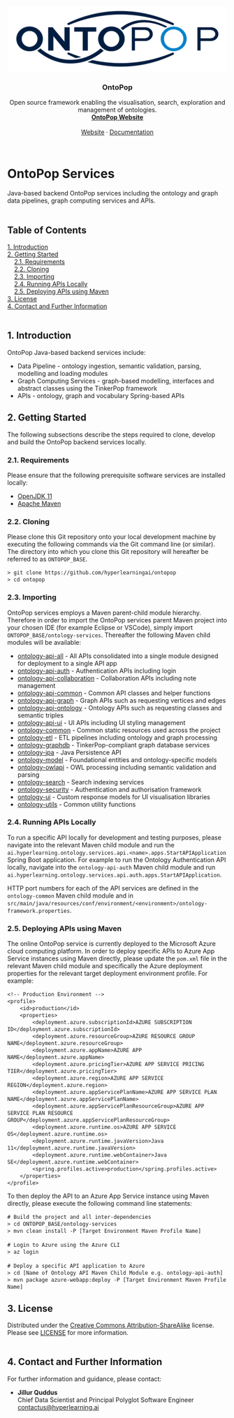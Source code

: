 <!-- PROJECT LOGO -->
<br />
<p align="center">
  <a href="https://ontopop.com" target="_blank">
    <img src="../static/assets/images/logos/ontopop-logo-small-150x500.png" alt="OntoPop" width="500" height="150">
  </a>
  <h3 align="center">OntoPop</h3>
  <p align="center">
    Open source framework enabling the visualisation, search, exploration and management of ontologies.
    <br/>
    <a href="https://ontopop.com" target="_blank"><strong>OntoPop Website</strong></a>
    <br/>
    <br/>
    <a href="https://ontopop.com" target="_blank"">Website</a>
    ·
    <a href="https://hyperlearningai.atlassian.net/wiki/spaces/OF" target="_blank"">Documentation</a>
  </p>
</p>
<br/>

# OntoPop Services
Java-based backend OntoPop services including the ontology and graph data pipelines, graph computing services and APIs.
<br/><br/>

## Table of Contents  
[1. Introduction](#introduction)<br/>
[2. Getting Started](#getting-started)<br/>
&nbsp;&nbsp;&nbsp;&nbsp;[2.1. Requirements](#requirements)<br/>
&nbsp;&nbsp;&nbsp;&nbsp;[2.2. Cloning](#cloning)<br/>
&nbsp;&nbsp;&nbsp;&nbsp;[2.3. Importing](#importing)<br/>
&nbsp;&nbsp;&nbsp;&nbsp;[2.4. Running APIs Locally](#running)<br/>
&nbsp;&nbsp;&nbsp;&nbsp;[2.5. Deploying APIs using Maven](#deploying)<br/>
[3. License](#license)<br/>
[4. Contact and Further Information](#contact)<br/>
<br/>

## <a name="introduction"></a>1. Introduction

OntoPop Java-based backend services include:

* Data Pipeline - ontology ingestion, semantic validation, parsing, modelling and loading modules
* Graph Computing Services - graph-based modelling, interfaces and abstract classes using the TinkerPop framework
* APIs - ontology, graph and vocabulary Spring-based APIs

## <a name="getting-started"></a>2. Getting Started

The following subsections describe the steps required to clone, develop and build the OntoPop backend services locally.

### <a name="requirements"></a>2.1. Requirements

Please ensure that the following prerequisite software services are installed locally:

* [OpenJDK 11](https://openjdk.java.net/projects/jdk/11/)
* [Apache Maven](https://maven.apache.org/)

### <a name="cloning"></a>2.2. Cloning

Please clone this Git repository onto your local development machine by executing the following commands via the Git command line (or similar). The directory into which you clone this Git repository will hereafter be referred to as ```ONTOPOP_BASE```.

```
> git clone https://github.com/hyperlearningai/ontopop
> cd ontopop
```

### <a name="importing"></a>2.3. Importing

OntoPop services employs a Maven parent-child module hierarchy. Therefore in order to import the OntoPop services parent Maven project into your chosen IDE (for example Eclipse or VSCode), simply import ```ONTOPOP_BASE/ontology-services```. Thereafter the following Maven child modules will be available:

* [ontology-api-all](ontology-api-all) - All APIs consolidated into a single module designed for deployment to a single API app
* [ontology-api-auth](ontology-api-auth) - Authentication APIs including login
* [ontology-api-collaboration](ontology-api-collaboration) - Collaboration APIs including note management
* [ontology-api-common](ontology-api-common) - Common API classes and helper functions
* [ontology-api-graph](ontology-api-graph) - Graph APIs such as requesting vertices and edges
* [ontology-api-ontology](ontology-api-ontology) - Ontology APIs such as requesting classes and semantic triples
* [ontology-api-ui](ontology-api-ui) - UI APIs including UI styling management
* [ontology-common](ontology-common) - Common static resources used across the project
* [ontology-etl](ontology-etl) - ETL pipelines including ontology and graph processing
* [ontology-graphdb](ontology-graphdb) - TinkerPop-compliant graph database services
* [ontology-jpa](ontology-jpa) - Java Persistence API
* [ontology-model](ontology-model) - Foundational entities and ontology-specific models
* [ontology-owlapi](ontology-owlapi) - OWL processing including semantic validation and parsing
* [ontology-search](ontology-search) - Search indexing services
* [ontology-security](ontology-security) - Authentication and authorisation framework
* [ontology-ui](ontology-ui) - Custom response models for UI visualisation libraries
* [ontology-utils](ontology-utils) - Common utility functions

### <a name="running"></a>2.4. Running APIs Locally

To run a specific API locally for development and testing purposes, please navigate into the relevant Maven child module and run the ```ai.hyperlearning.ontology.services.api.<name>.apps.StartAPIApplication``` Spring Boot application. For example to run the Ontology Authentication API locally, navigate into the ```ontology-api-auth``` Maven child module and run ```ai.hyperlearning.ontology.services.api.auth.apps.StartAPIApplication```.

HTTP port numbers for each of the API services are defined in the ```ontology-common``` Maven child module and in ```src/main/java/resources/conf/environment/<environment>/ontology-framework.properties```.

### <a name="deploying"></a>2.5. Deploying APIs using Maven

The online OntoPop service is currently deployed to the Microsoft Azure cloud computing platform. In order to deploy specific APIs to Azure App Service instances using Maven directly, please update the ```pom.xml``` file in the relevant Maven child module and specifically the Azure deployment properties for the relevant target deployment environment profile. For example:

```
<!-- Production Environment -->
<profile>
    <id>production</id>
    <properties>
        <deployment.azure.subscriptionId>AZURE SUBSCRIPTION ID</deployment.azure.subscriptionId>
        <deployment.azure.resourceGroup>AZURE RESOURCE GROUP NAME</deployment.azure.resourceGroup>
        <deployment.azure.appName>AZURE APP NAME</deployment.azure.appName>
        <deployment.azure.pricingTier>AZURE APP SERVICE PRICING TIER</deployment.azure.pricingTier>
        <deployment.azure.region>AZURE APP SERVICE REGION</deployment.azure.region>
        <deployment.azure.appServicePlanName>AZURE APP SERVICE PLAN NAME</deployment.azure.appServicePlanName>
        <deployment.azure.appServicePlanResourceGroup>AZURE APP SERVICE PLAN RESOURCE GROUP</deployment.azure.appServicePlanResourceGroup>
        <deployment.azure.runtime.os>AZURE APP SERVICE OS</deployment.azure.runtime.os>
        <deployment.azure.runtime.javaVersion>Java 11</deployment.azure.runtime.javaVersion>
        <deployment.azure.runtime.webContainer>Java SE</deployment.azure.runtime.webContainer>
        <spring.profiles.active>production</spring.profiles.active>
    </properties>
</profile>
```

To then deploy the API to an Azure App Service instance using Maven directly, please execute the following command line statements:

```
# Build the project and all inter-dependencies
> cd ONTOPOP_BASE/ontology-services
> mvn clean install -P [Target Environment Maven Profile Name]

# Login to Azure using the Azure CLI
> az login

# Deploy a specific API application to Azure
> cd [Name of Ontology API Maven Child Module e.g. ontology-api-auth]
> mvn package azure-webapp:deploy -P [Target Environment Maven Profile Name]
```

## <a name="license"></a>3. License

Distributed under the [Creative Commons Attribution-ShareAlike](https://creativecommons.org/licenses/by-sa/2.0/) license. Please see [LICENSE](../LICENSE) for more information.
<br/><br/>

## <a name="contact"></a>4. Contact and Further Information

For further information and guidance, please contact:

* **Jillur Quddus**<br/>Chief Data Scientist and Principal Polyglot Software Engineer<br/>contactus@hyperlearning.ai
